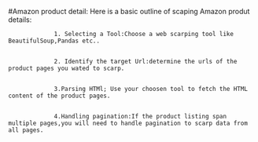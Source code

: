 #Amazon product detail:
                 Here is a basic outline of scaping Amazon produt details:

                 
                 1. Selecting a Tool:Choose a web scarping tool like BeautifulSoup,Pandas etc..

                 
                 2. Identify the target Url:determine the urls of the product pages you wated to scarp.

                 
                 3.Parsing HTMl; Use your choosen tool to fetch the HTML content of the product pages.

                 
                 4.Handling pagination:If the product listing span multiple pages,you will need to handle pagination to scarp data from all pages.
